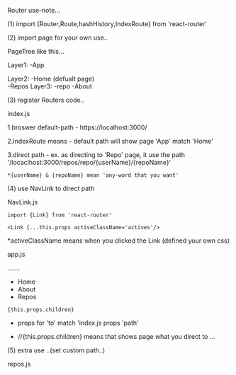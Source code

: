 Router use-note...

(1) import {Router,Route,hashHistory,IndexRoute} from 'react-router'

(2) import page for your own use..
  
  PageTree like this...
  
  Layer1:
  -App
  
  Layer2:
    -Home (defualt page)  
    -Repos
      Layer3:
      -repo
    -About
   
(3) register Routers code..

  index.js
  
  1.broswer default-path - https://localhost:3000/
  
  2.IndexRoute means - default path will show page 'App' match 'Home'
  
  3.direct path - ex. as directing to 'Repo' page, it use the path '/locaclhost:3000/repos/repo/{userName}/{repoName}'
  
    *{userName} & {repoName} mean 'any-word that you want'
  
  <Router history = {hashHistory}>
    <Route path="/" component={App}>
      <IndexRoute component={Home}/>
      <Route path="repos" component={Repos}>
        <Route path="repo/:userName/:repoName" component={Repo}/>
      </Route>
      <Route path="about" component={About}/>
    </Route>
  </Router>
  
(4) use NavLink to direct path
  
  NavLink.js
  
    import {Link} from 'react-router'
  
    <Link {...this.props activeClassName='actives'/>
  
  *activeClassName means when you clicked the Link (defined your own css)
    
  app.js
  
  <div>
    .......
    <ul role='nav'>
      <li>
        <NavLink to="/" onlyActiveOnIndex>Home</NavLink>
      </li>
      <li>
        <NavLink to="/about" >About</NavLink>
      </li>
      <li>
        <NavLink to="/repos" >Repos</NavLink>
      </li>
    </ul>

    {this.props.children}
    
  * props for 'to' match 'index.js props 'path'
  
  * //{this.props.children} means that shows page what you direct to ...
  
  (5) extra use ..(set custom path..)
  
  repos.js
  
  
  
  
    
  

